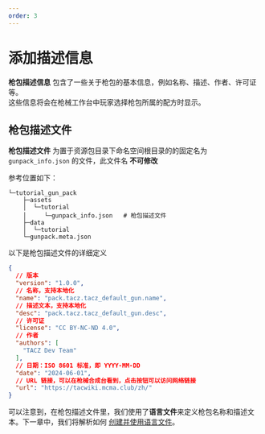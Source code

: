 ```yaml
---
order: 3
---
```

# 添加描述信息
**枪包描述信息** 包含了一些关于枪包的基本信息，例如名称、描述、作者、许可证等。  
这些信息将会在枪械工作台中玩家选择枪包所属的配方时显示。  

## 枪包描述文件
**枪包描述文件** 为置于资源包目录下命名空间根目录的的固定名为 `gunpack_info.json` 的文件，此文件名 **不可修改**  

参考位置如下：
```
└─tutorial_gun_pack
    ├─assets
    │  └─tutorial
    │     └─gunpack_info.json   # 枪包描述文件
    ├─data
    │  └─tutorial
    └─gunpack.meta.json
```

以下是枪包描述文件的详细定义
```json
{
  // 版本
  "version": "1.0.0",
  // 名称，支持本地化
  "name": "pack.tacz.tacz_default_gun.name",
  // 描述文本，支持本地化
  "desc": "pack.tacz.tacz_default_gun.desc",
  // 许可证
  "license": "CC BY-NC-ND 4.0",
  // 作者
  "authors": [
    "TACZ Dev Team"
  ],
  // 日期：ISO 8601 标准，即 YYYY-MM-DD
  "date": "2024-06-01",
  // URL 链接，可以在枪械合成台看到，点击按钮可以访问网络链接
  "url": "https://tacwiki.mcma.club/zh/"
}
```
可以注意到，在枪包描述文件里，我们使用了**语言文件**来定义枪包名称和描述文本。下一章中，我们将解析如何 [创建并使用语言文件](./04_lang)。